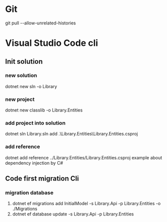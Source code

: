 # Git
git pull --allow-unrelated-histories
# Visual Studio Code cli
## Init solution 
### new solution
dotnet new sln -o Library
### new project
dotnet new classlib -o Library.Entities
### add project into solution
dotnet sln Library.sln add .\Library.Entities\Library.Entities.csproj
### add reference 
dotnet add reference ../Library.Entities/Library.Entities.csproj
example about dependency injection by C#
## Code first migration Cli
### migration database
1. dotnet ef migrations add InitialModel -s Library.Api -p Library.Entities -o ./Migrations
2. dotnet ef database update -s Library.Api -p Library.Entities 